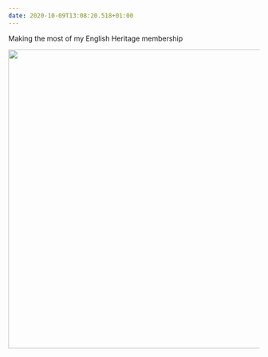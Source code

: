 ```yaml
---
date: 2020-10-09T13:08:20.518+01:00
---
```

Making the most of my English Heritage membership

<img src="https://darylshaw.co.uk/assets/uploads/photos/2020/qg5l2.jpg" width="600" height="598" alt="" style="height: auto;" class="sunlit_image" />
